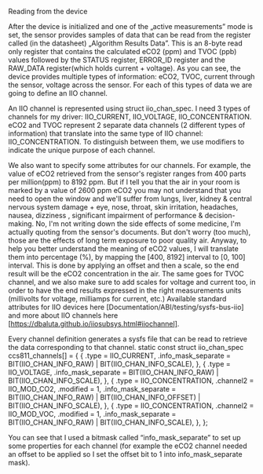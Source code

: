 

Reading from the device

After the device is initialized and one of the „active measurements” mode is set, the sensor provides samples of data that can be read from the register called (in the datasheet) „Algorithm Results Data”.  This is an 8-byte read only register that contains the calculated eCO2
 (ppm) and TVOC (ppb) values followed by the STATUS register,
 ERROR_ID register and the RAW_DATA register(which holds current + voltage). As you can see, the device provides multiple types of information: eCO2, TVOC, current through the sensor, voltage across the sensor. For each of this types of data we are going to define an IIO channel. 

An IIO channel is represented using struct iio_chan_spec.  I need 3 types of channels for my driver: IIO_CURRENT, IIO_VOLTAGE, IIO_CONCENTRATION. eCO2 and TVOC represent  2 separate data channels (2 different types of information) that translate into the same type of IIO channel:  IIO_CONCENTRATION. To distinguish between them, we use modifiers to indicate the unique purpose of each channel. 

We also want to specify some attributes for our channels. For example, the value of eCO2 retrieved from the sensor's register ranges from 400 parts per million(ppm) to 8192 ppm. But if I tell you that the air in your room is marked by a value of 2600 ppm eCO2 you may not understand that you need to open the window and we'll suffer from lungs, liver,
 kidney & central nervous system damage
 +
eye, nose, throat, skin irritation, headaches,
 nausea, dizziness
, significant impairment of performance &
 decision-making. No, I'm not writing down the side effects of some medicine, I'm actually quoting from the sensor's documents. But don't worry (too much), those are the effects of long term exposure to poor quality air. Anyway, to help you better understand the meaning of eCO2 values, I will translate them  into percentage (%), by mapping the [400, 8192] interval to [0, 100] interval. This is done by applying an offset and then a scale, so the end result will be the eCO2 concentration in the air. The same goes for TVOC channel, and we also make sure to add scales for voltage and current too, in order to have the end results expressed in the right measurements units (millivolts for voltage, milliamps for current, etc.) Available standard attributes for IIO devices here [Documentation/ABI/testing/sysfs-bus-iio] and more about IIO channels here [https://dbaluta.github.io/iiosubsys.html#iiochannel]. 

Every channel definition generates a sysfs file that can be read to retrieve the data corresponding to that channel.
static const struct iio_chan_spec ccs811_channels[] = {
	{
		.type = IIO_CURRENT,
		.info_mask_separate = BIT(IIO_CHAN_INFO_RAW) |
				      BIT(IIO_CHAN_INFO_SCALE),
	}, {
		.type = IIO_VOLTAGE,
		.info_mask_separate = BIT(IIO_CHAN_INFO_RAW) |
				      BIT(IIO_CHAN_INFO_SCALE),
	}, {
		.type = IIO_CONCENTRATION,
		.channel2 = IIO_MOD_CO2,
		.modified = 1,
		.info_mask_separate = BIT(IIO_CHAN_INFO_RAW) |
				      BIT(IIO_CHAN_INFO_OFFSET) |
				      BIT(IIO_CHAN_INFO_SCALE),
	}, {
		.type = IIO_CONCENTRATION,
		.channel2 = IIO_MOD_VOC,
		.modified = 1,
		.info_mask_separate =  BIT(IIO_CHAN_INFO_RAW) |
				       BIT(IIO_CHAN_INFO_SCALE),
	},
};

You can see that I used a bitmask called “info_mask_separate” to set up some properties for each channel (for example the eCO2 channel needed an offset to be applied so I set the offset bit to 1 into info_mask_separate mask). 

